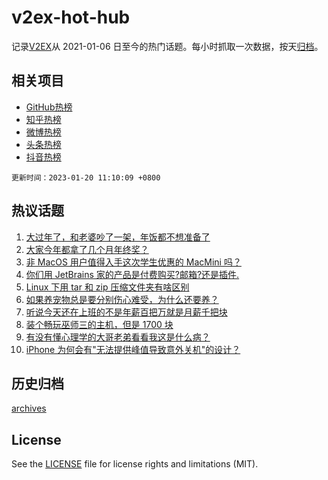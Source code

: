 # v2ex-hot-hub

 记录[V2EX](https://www.v2ex.com/)从 2021-01-06 日至今的热门话题。每小时抓取一次数据，按天[归档](archives)。
 
 ## 相关项目

- [GitHub热榜](https://github.com/snaildev/github-hot-hub)
- [知乎热榜](https://github.com/snaildev/zhihu-hot-hub)
- [微博热榜](https://github.com/snaildev/weibo-hot-hub)
- [头条热榜](https://github.com/snaildev/toutiao-hot-hub)
- [抖音热榜](https://github.com/snaildev/douyin-hot-hub)


 `更新时间：2023-01-20 11:10:09 +0800`

## 热议话题

1. [大过年了，和老婆吵了一架，年饭都不想准备了](https://www.v2ex.com/t/909948)
1. [大家今年都拿了几个月年终奖？](https://www.v2ex.com/t/909860)
1. [非 MacOS 用户值得入手这次学生优惠的 MacMini 吗？](https://www.v2ex.com/t/909914)
1. [你们用 JetBrains 家的产品是付费购买?邮箱?还是插件.](https://www.v2ex.com/t/909962)
1. [Linux 下用 tar 和 zip 压缩文件夹有啥区别](https://www.v2ex.com/t/909851)
1. [如果养宠物总是要分别伤心难受，为什么还要养？](https://www.v2ex.com/t/909871)
1. [听说今天还在上班的不是年薪百把万就是月薪千把块](https://www.v2ex.com/t/909990)
1. [装个畅玩巫师三的主机，但是 1700 块](https://www.v2ex.com/t/909856)
1. [有没有懂心理学的大哥老弟看看我这是什么病？](https://www.v2ex.com/t/909884)
1. [iPhone 为何会有"无法提供峰值导致意外关机"的设计？](https://www.v2ex.com/t/909875)

## 历史归档

[archives](archives)

## License

See the [LICENSE](LICENSE) file for license rights and limitations (MIT).
